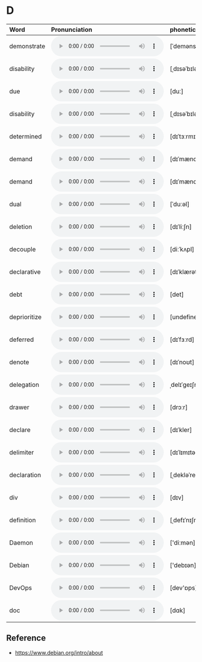 
# D

| Word  | Pronunciation | phonetic |
| :-- | :-- | :-- |
| demonstrate | <audio src="/awesome-pronunciation/public/audio/demonstrate.mp3" controls="controls" controlslist="nodownload"></audio> | [ˈdemənstreɪt] |
| disability | <audio src="/awesome-pronunciation/public/audio/disability.mp3" controls="controls" controlslist="nodownload"></audio> | [ˌdɪsəˈbɪləti] |
| due | <audio src="/awesome-pronunciation/public/audio/due.mp3" controls="controls" controlslist="nodownload"></audio> | [duː] |
| disability | <audio src="/awesome-pronunciation/public/audio/disability.mp3" controls="controls" controlslist="nodownload"></audio> | [ˌdɪsəˈbɪləti] |
| determined | <audio src="/awesome-pronunciation/public/audio/determined.mp3" controls="controls" controlslist="nodownload"></audio> | [dɪˈtɜːrmɪnd] |
| demand | <audio src="/awesome-pronunciation/public/audio/demand.mp3" controls="controls" controlslist="nodownload"></audio> | [dɪˈmænd] |
| demand | <audio src="/awesome-pronunciation/public/audio/demand.mp3" controls="controls" controlslist="nodownload"></audio> | [dɪˈmænd] |
| dual | <audio src="/awesome-pronunciation/public/audio/dual.mp3" controls="controls" controlslist="nodownload"></audio> | [ˈduːəl] |
| deletion | <audio src="/awesome-pronunciation/public/audio/deletion.mp3" controls="controls" controlslist="nodownload"></audio> | [dɪˈliːʃn] |
| decouple | <audio src="/awesome-pronunciation/public/audio/decouple.mp3" controls="controls" controlslist="nodownload"></audio> | [diːˈkʌpl] |
| declarative | <audio src="/awesome-pronunciation/public/audio/declarative.mp3" controls="controls" controlslist="nodownload"></audio> | [dɪˈklærətɪv] |
| debt | <audio src="/awesome-pronunciation/public/audio/debt.mp3" controls="controls" controlslist="nodownload"></audio> | [det] |
| deprioritize | <audio src="/awesome-pronunciation/public/audio/deprioritize.mp3" controls="controls" controlslist="nodownload"></audio> | [undefined] |
| deferred | <audio src="/awesome-pronunciation/public/audio/deferred.mp3" controls="controls" controlslist="nodownload"></audio> | [dɪˈfɜːrd] |
| denote | <audio src="/awesome-pronunciation/public/audio/denote.mp3" controls="controls" controlslist="nodownload"></audio> | [dɪˈnoʊt] |
| delegation | <audio src="/awesome-pronunciation/public/audio/delegation.mp3" controls="controls" controlslist="nodownload"></audio> | ˌdelɪˈɡeɪʃn |
| drawer | <audio src="/awesome-pronunciation/public/audio/drawer.mp3" controls="controls" controlslist="nodownload"></audio> | [drɔːr] |
| declare | <audio src="/awesome-pronunciation/public/audio/declare.mp3" controls="controls" controlslist="nodownload"></audio> | [dɪˈkler] |
| delimiter | <audio src="/awesome-pronunciation/public/audio/delimiter.mp3" controls="controls" controlslist="nodownload"></audio> | [dɪˈlɪmɪtər] |
| declaration | <audio src="/awesome-pronunciation/public/audio/declaration.mp3" controls="controls" controlslist="nodownload"></audio> | [ˌdekləˈreɪʃn] |
| div | <audio src="/awesome-pronunciation/public/audio/div.mp3" controls="controls" controlslist="nodownload"></audio> | [dɪv] |
| definition | <audio src="/awesome-pronunciation/public/audio/definition.mp3" controls="controls" controlslist="nodownload"></audio> | [ˌdefɪˈnɪʃn] |
| Daemon | <audio src="/awesome-pronunciation/public/audio/Daemon.mp3" controls="controls" controlslist="nodownload"></audio> | ['diːmən] |
| Debian | <audio src="/awesome-pronunciation/public/audio/Debian.mp3" controls="controls" controlslist="nodownload"></audio> | ['debɪən] |
| DevOps | <audio src="/awesome-pronunciation/public/audio/DevOps.mp3" controls="controls" controlslist="nodownload"></audio> | [dev'ɒps] |
| doc | <audio src="/awesome-pronunciation/public/audio/doc.mp3" controls="controls" controlslist="nodownload"></audio> | [dɑk] |

## Reference

- https://www.debian.org/intro/about
